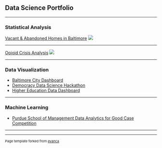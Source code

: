 ## Data Science Portfolio

---

### Statistical Analysis 

[Vacant & Abandoned Homes in Baltimore](/sample_page)
<img src="images/dummy_thumbnail.jpg?raw=true"/>

---
[Opioid Crisis Analysis](https://rpubs.com/jspayd/opioid-crisis)
<img src="images/dummy_thumbnail.jpg?raw=true"/>

---

### Data Visualization

- [Baltimore City Dashboard](https://sites.google.com/view/jspayd-baltimore-city)
- [Democracy Data Science Hackathon](https://rpubs.com/jspayd/ddsh2022)
- [Higher Education Data Dashboard](https://rpubs.com/jspayd/IPEDS)

---

### Machine Learning

- [Purdue School of Management Data Analytics for Good Case Competition](http://example.com/)


---



---
<p style="font-size:11px">Page template forked from <a href="https://github.com/evanca/quick-portfolio">evanca</a></p>
<!-- Remove above link if you don't want to attibute -->
